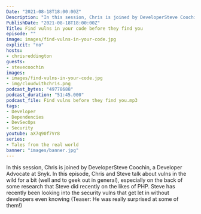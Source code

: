```yaml
---
Date: "2021-08-18T18:00:00Z"
Description: "In this session, Chris is joined by DeveloperSteve Coochin, a Developer Advocate at Snyk. In this episode, Chris and Steve talk about vulns in the wild for a bit (well and to geek out in general), especially on the back of some research that Steve did recently on the likes of PHP. Steve has recently been looking into the security vulns that get let in without developers even knowing (Teaser: He was really surprised at some of them!)"
PublishDate: "2021-08-18T18:00:00Z"
Title: Find vulns in your code before they find you
episode: ""
image: images/find-vulns-in-your-code.jpg
explicit: "no"
hosts:
- chrisreddington
guests:
- stevecoochin
images:
- images/find-vulns-in-your-code.jpg
- img/cloudwithchris.png
podcast_bytes: "49778688"
podcast_duration: "51:45.000"
podcast_file: Find vulns before they find you.mp3
tags:
- Developer
- Dependencies
- DevSecOps
- Security
youtube: aX7q90f7Vr8
series:
- Tales from the real world
banner: "images/banner.jpg"
---
```

In this session, Chris is joined by DeveloperSteve Coochin, a Developer Advocate at Snyk. In this episode, Chris and Steve talk about vulns in the wild for a bit (well and to geek out in general), especially on the back of some research that Steve did recently on the likes of PHP. Steve has recently been looking into the security vulns that get let in without developers even knowing (Teaser: He was really surprised at some of them!)
